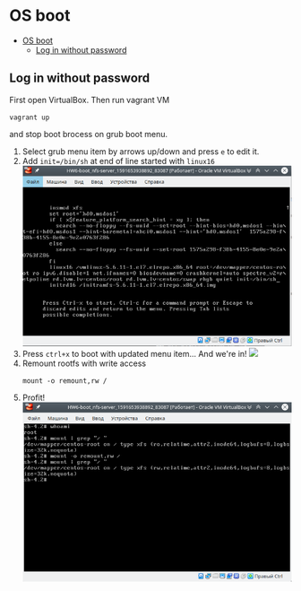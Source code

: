 # OS boot

- [OS boot](#os-boot)
  - [Log in without password](#log-in-without-password)

## Log in without password

First open VirtualBox.
Then run vagrant VM
```shell
vagrant up
```
and stop boot brocess on grub boot menu.

1. Select grub menu item by arrows up/down and press `e` to edit it.
2. Add `init=/bin/sh` at end of line started with `linux16`
![](assets/grub-init-sh.png)
3. Press `ctrl+x` to boot with updated menu item... And we're in!
![](./assets/brub-init-root.pngbrub-init-root.png)
4. Remount rootfs with write access
   ```shell
   mount -o remount,rw /
   ```
5. Profit!
![](./assets/grub-init-rw.png)
